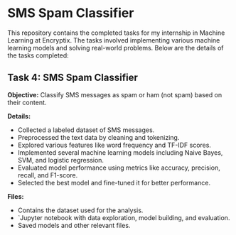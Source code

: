 # SMS Spam Classifier

This repository contains the completed tasks for my internship in Machine Learning at Encryptix. The tasks involved implementing various machine learning models and solving real-world problems. Below are the details of the tasks completed:

## Task 4: SMS Spam Classifier

**Objective:** Classify SMS messages as spam or ham (not spam) based on their content.

**Details:**
- Collected a labeled dataset of SMS messages.
- Preprocessed the text data by cleaning and tokenizing.
- Explored various features like word frequency and TF-IDF scores.
- Implemented several machine learning models including Naive Bayes, SVM, and logistic regression.
- Evaluated model performance using metrics like accuracy, precision, recall, and F1-score.
- Selected the best model and fine-tuned it for better performance.

**Files:**
-  Contains the dataset used for the analysis.
- `Jupyter notebook with data exploration, model building, and evaluation.
-  Saved models and other relevant files.


